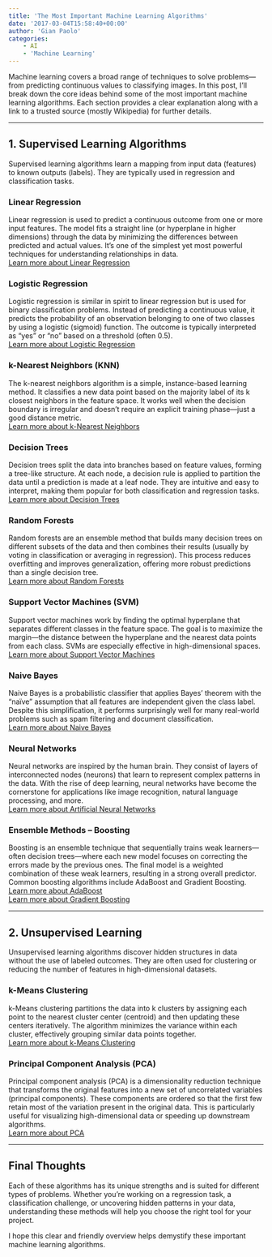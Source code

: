 ```yaml
---
title: 'The Most Important Machine Learning Algorithms'
date: '2017-03-04T15:58:40+00:00'
author: 'Gian Paolo'
categories:
    - AI
    - 'Machine Learning'
---
```


Machine learning covers a broad range of techniques to solve problems—from predicting continuous values to classifying images. In this post, I’ll break down the core ideas behind some of the most important machine learning algorithms. Each section provides a clear explanation along with a link to a trusted source (mostly Wikipedia) for further details.

---

## 1. Supervised Learning Algorithms

Supervised learning algorithms learn a mapping from input data (features) to known outputs (labels). They are typically used in regression and classification tasks.

### Linear Regression

Linear regression is used to predict a continuous outcome from one or more input features. The model fits a straight line (or hyperplane in higher dimensions) through the data by minimizing the differences between predicted and actual values. It’s one of the simplest yet most powerful techniques for understanding relationships in data.  
[Learn more about Linear Regression](https://en.wikipedia.org/wiki/Linear_regression)

### Logistic Regression

Logistic regression is similar in spirit to linear regression but is used for binary classification problems. Instead of predicting a continuous value, it predicts the probability of an observation belonging to one of two classes by using a logistic (sigmoid) function. The outcome is typically interpreted as “yes” or “no” based on a threshold (often 0.5).  
[Learn more about Logistic Regression](https://en.wikipedia.org/wiki/Logistic_regression)

### k-Nearest Neighbors (KNN)

The k-nearest neighbors algorithm is a simple, instance-based learning method. It classifies a new data point based on the majority label of its k closest neighbors in the feature space. It works well when the decision boundary is irregular and doesn’t require an explicit training phase—just a good distance metric.  
[Learn more about k-Nearest Neighbors](https://en.wikipedia.org/wiki/K-nearest_neighbors_algorithm)

### Decision Trees

Decision trees split the data into branches based on feature values, forming a tree-like structure. At each node, a decision rule is applied to partition the data until a prediction is made at a leaf node. They are intuitive and easy to interpret, making them popular for both classification and regression tasks.  
[Learn more about Decision Trees](https://en.wikipedia.org/wiki/Decision_tree)

### Random Forests

Random forests are an ensemble method that builds many decision trees on different subsets of the data and then combines their results (usually by voting in classification or averaging in regression). This process reduces overfitting and improves generalization, offering more robust predictions than a single decision tree.  
[Learn more about Random Forests](https://en.wikipedia.org/wiki/Random_forest)

### Support Vector Machines (SVM)

Support vector machines work by finding the optimal hyperplane that separates different classes in the feature space. The goal is to maximize the margin—the distance between the hyperplane and the nearest data points from each class. SVMs are especially effective in high-dimensional spaces.  
[Learn more about Support Vector Machines](https://en.wikipedia.org/wiki/Support_vector_machine)

### Naive Bayes

Naive Bayes is a probabilistic classifier that applies Bayes’ theorem with the “naïve” assumption that all features are independent given the class label. Despite this simplification, it performs surprisingly well for many real-world problems such as spam filtering and document classification.  
[Learn more about Naive Bayes](https://en.wikipedia.org/wiki/Naive_Bayes_classifier)

### Neural Networks

Neural networks are inspired by the human brain. They consist of layers of interconnected nodes (neurons) that learn to represent complex patterns in the data. With the rise of deep learning, neural networks have become the cornerstone for applications like image recognition, natural language processing, and more.  
[Learn more about Artificial Neural Networks](https://en.wikipedia.org/wiki/Artificial_neural_network)

### Ensemble Methods – Boosting

Boosting is an ensemble technique that sequentially trains weak learners—often decision trees—where each new model focuses on correcting the errors made by the previous ones. The final model is a weighted combination of these weak learners, resulting in a strong overall predictor. Common boosting algorithms include AdaBoost and Gradient Boosting.  
[Learn more about AdaBoost](https://en.wikipedia.org/wiki/AdaBoost)  
[Learn more about Gradient Boosting](https://en.wikipedia.org/wiki/Gradient_boosting)

---

## 2. Unsupervised Learning

Unsupervised learning algorithms discover hidden structures in data without the use of labeled outcomes. They are often used for clustering or reducing the number of features in high-dimensional datasets.

### k-Means Clustering

k-Means clustering partitions the data into k clusters by assigning each point to the nearest cluster center (centroid) and then updating these centers iteratively. The algorithm minimizes the variance within each cluster, effectively grouping similar data points together.  
[Learn more about k-Means Clustering](https://en.wikipedia.org/wiki/K-means_clustering)

### Principal Component Analysis (PCA)

Principal component analysis (PCA) is a dimensionality reduction technique that transforms the original features into a new set of uncorrelated variables (principal components). These components are ordered so that the first few retain most of the variation present in the original data. This is particularly useful for visualizing high-dimensional data or speeding up downstream algorithms.  
[Learn more about PCA](https://en.wikipedia.org/wiki/Principal_component_analysis)

---

## Final Thoughts

Each of these algorithms has its unique strengths and is suited for different types of problems. Whether you’re working on a regression task, a classification challenge, or uncovering hidden patterns in your data, understanding these methods will help you choose the right tool for your project.

I hope this clear and friendly overview helps demystify these important machine learning algorithms.
